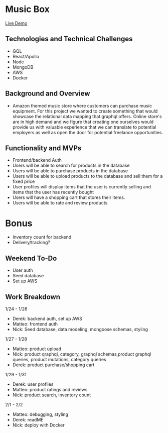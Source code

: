 # Music Box

[Live Demo](https://musicbox-aa.herokuapp.com/#/search/all "Live Demo")

## Technologies and Technical Challenges
* GQL
* React/Apollo
* Node
* MongoDB
* AWS
* Docker

## Background and Overview
* Amazon themed music store where customers can purchase music equipment. For this project
we wanted to create something that would showcase the relational data mapping that graphql 
offers. Online store's are in high demand and we figure that creating one ourselves 
would provide us with valuable experience that we can translate to potential employers as well
as open the door for potential freelance opportunities. 

## Functionality and MVPs
* Frontend/backend Auth 
* Users will be able to search for products in the database
* Users will be able to purchase products in the database
* Users will be able to upload products to the database and sell them for a fixed price
* User profiles will display items that the user is currently selling and items that the user has recently bought
* Users will have a shopping cart that stores their items. 
* Users will be able to rate and review products
# Bonus
* Inventory count for backend
* Delivery/tracking?

## Weekend To-Do
* User auth
* Seed database
* Set up AWS

## Work Breakdown
1/24 - 1/26
* Derek: backend auth, set up AWS
* Matteo: frontend auth
* Nick: Seed database, data modeling, mongoose schemas, styling

1/27 - 1/28
* Matteo: product upload
* Nick: product qraphql, category, graphql schemas,product graphql queries, product mutations, category queries
* Derek: product purchase/shopping cart

1/29 - 1/31
* Derek: user profiles
* Matteo: product ratings and reviews
* Nick: product search, inventory count

2/1 - 2/2
* Matteo: debugging, styling
* Derek: readME
* Nick: deploy with Docker